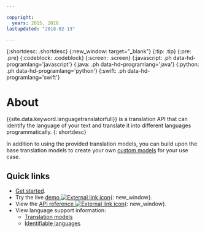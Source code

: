 ```yaml
---

copyright:
  years: 2015, 2018
lastupdated: "2018-02-13"

---
```


{:shortdesc: .shortdesc}
{:new_window: target="_blank"}
{:tip: .tip}
{:pre: .pre}
{:codeblock: .codeblock}
{:screen: .screen}
{:javascript: .ph data-hd-programlang='javascript'}
{:java: .ph data-hd-programlang='java'}
{:python: .ph data-hd-programlang='python'}
{:swift: .ph data-hd-programlang='swift'}

# About

{{site.data.keyword.languagetranslatorfull}} is a translation API that can identify the language of your text and translate it into different languages programmatically.
{: shortdesc}

In addition to using the provided translation models, you can build upon the base translation models to create your own [custom models](customizing.html) for your use case.

## Quick links

- [Get started](getting-started.html).
- Try the live [demo ![External link icon](../../icons/launch-glyph.svg "External link icon")](https://language-translator-demo.ng.bluemix.net/){: new_window}.
- View the [API reference ![External link icon](../../icons/launch-glyph.svg "External link icon")](https://www.ibm.com/watson/developercloud/language-translator/api/v2/index.html){: new_window}.
- View language support information:
  - [Translation models](translation-models.html)
  - [Identifiable languages](identifiable-languages.html)

